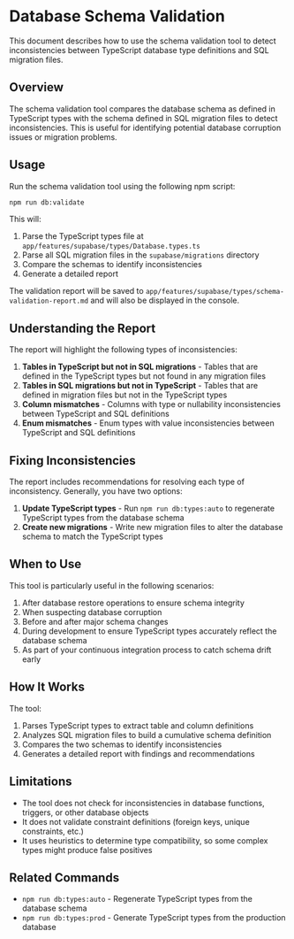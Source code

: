 # Database Schema Validation

This document describes how to use the schema validation tool to detect inconsistencies between TypeScript database type definitions and SQL migration files.

## Overview

The schema validation tool compares the database schema as defined in TypeScript types with the schema defined in SQL migration files to detect inconsistencies. This is useful for identifying potential database corruption issues or migration problems.

## Usage

Run the schema validation tool using the following npm script:

```bash
npm run db:validate
```

This will:
1. Parse the TypeScript types file at `app/features/supabase/types/Database.types.ts`
2. Parse all SQL migration files in the `supabase/migrations` directory
3. Compare the schemas to identify inconsistencies
4. Generate a detailed report

The validation report will be saved to `app/features/supabase/types/schema-validation-report.md` and will also be displayed in the console.

## Understanding the Report

The report will highlight the following types of inconsistencies:

1. **Tables in TypeScript but not in SQL migrations** - Tables that are defined in the TypeScript types but not found in any migration files
2. **Tables in SQL migrations but not in TypeScript** - Tables that are defined in migration files but not in the TypeScript types
3. **Column mismatches** - Columns with type or nullability inconsistencies between TypeScript and SQL definitions
4. **Enum mismatches** - Enum types with value inconsistencies between TypeScript and SQL definitions

## Fixing Inconsistencies

The report includes recommendations for resolving each type of inconsistency. Generally, you have two options:

1. **Update TypeScript types** - Run `npm run db:types:auto` to regenerate TypeScript types from the database schema
2. **Create new migrations** - Write new migration files to alter the database schema to match the TypeScript types

## When to Use

This tool is particularly useful in the following scenarios:

1. After database restore operations to ensure schema integrity
2. When suspecting database corruption
3. Before and after major schema changes
4. During development to ensure TypeScript types accurately reflect the database schema
5. As part of your continuous integration process to catch schema drift early

## How It Works

The tool:
1. Parses TypeScript types to extract table and column definitions
2. Analyzes SQL migration files to build a cumulative schema definition
3. Compares the two schemas to identify inconsistencies
4. Generates a detailed report with findings and recommendations

## Limitations

- The tool does not check for inconsistencies in database functions, triggers, or other database objects
- It does not validate constraint definitions (foreign keys, unique constraints, etc.)
- It uses heuristics to determine type compatibility, so some complex types might produce false positives

## Related Commands

- `npm run db:types:auto` - Regenerate TypeScript types from the database schema
- `npm run db:types:prod` - Generate TypeScript types from the production database
